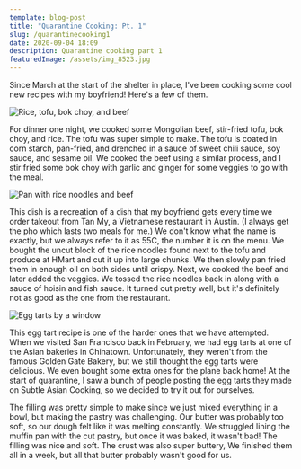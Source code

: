 ```yaml
---
template: blog-post
title: "Quarantine Cooking: Pt. 1"
slug: /quarantinecooking1
date: 2020-09-04 18:09
description: Quarantine cooking part 1
featuredImage: /assets/img_8523.jpg
---
```

Since March at the start of the shelter in place, I've been cooking some cool new recipes with my boyfriend! Here's a few of them.

![Rice, tofu, bok choy, and beef](/assets/img_8506.jpg)

For dinner one night, we cooked some Mongolian beef, stir-fried tofu, bok choy, and rice. The tofu was super simple to make. The tofu is coated in corn starch, pan-fried, and drenched in a sauce of sweet chili sauce, soy sauce, and sesame oil. We cooked the beef using a similar process, and I stir fried some bok choy with garlic and ginger for some veggies to go with the meal.



![Pan with rice noodles and beef](/assets/img_8514.jpg)

This dish is a recreation of a dish that my boyfriend gets every time we order takeout from Tan My, a Vietnamese restaurant in Austin. (I always get the pho which lasts two meals for me.) We don't know what the name is exactly, but we always refer to it as 55C, the number it is on the menu. We bought the uncut block of the rice noodles found next to the tofu and produce at HMart and cut it up into large chunks. We then slowly pan fried them in enough oil on both sides until crispy. Next, we cooked the beef and later added the veggies. We tossed the rice noodles back in along with a sauce of hoisin and fish sauce. It turned out pretty well, but it's definitely not as good as the one from the restaurant.



![Egg tarts by a window](/assets/img_8523.jpg)

This egg tart recipe is one of the harder ones that we have attempted. When we visited San Francisco back in February, we had egg tarts at one of the Asian bakeries in Chinatown. Unfortunately, they weren't from the famous Golden Gate Bakery, but we still thought the egg tarts were delicious. We even bought some extra ones for the plane back home! At the start of quarantine, I saw a bunch of people posting the egg tarts they made on Subtle Asian Cooking, so we decided to try it out for ourselves.

The filling was pretty simple to make since we just mixed everything in a bowl, but making the pastry was challenging. Our butter was probably too soft, so our dough felt like it was melting constantly. We struggled lining the muffin pan with the cut pastry, but once it was baked, it wasn't bad! The filling was nice and soft. The crust was also super buttery, We finished them all in a week, but all that butter probably wasn't good for us.